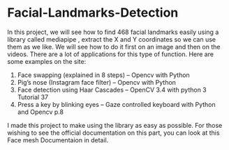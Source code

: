 # Facial-Landmarks-Detection
In this project, we will see how to find 468 facial landmarks easily using a library called mediapipe , extract the X and Y coordinates
so we can use them as we like. We will see how to do it first on an image and then on the videos.
There are a lot of applications for this type of function. Here are some examples on the site:

 1.  Face swapping (explained in 8 steps) – Opencv with Python
 2.  Pig’s nose (Instagram face filter) – Opencv with Python
 3.  Face detection using Haar Cascades – OpenCV 3.4 with python 3 Tutorial 37
 4.  Press a key by blinking eyes – Gaze controlled keyboard with Python and Opencv p.8
 
I made this project to make using the library as easy as possible. 
For those wishing to see the official documentation on this part, you can look at this Face mesh Documentaion in detail.
